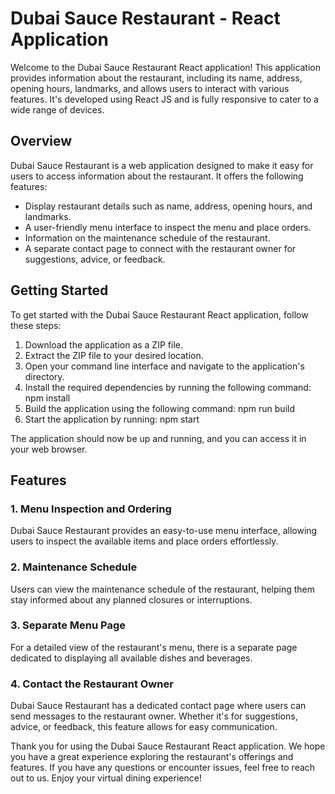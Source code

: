 # Dubai Sauce Restaurant - React Application

Welcome to the Dubai Sauce Restaurant React application! This application provides information about the restaurant, including its name, address, opening hours, landmarks, and allows users to interact with various features. It's developed using React JS and is fully responsive to cater to a wide range of devices.

## Overview

Dubai Sauce Restaurant is a web application designed to make it easy for users to access information about the restaurant. It offers the following features:

- Display restaurant details such as name, address, opening hours, and landmarks.
- A user-friendly menu interface to inspect the menu and place orders.
- Information on the maintenance schedule of the restaurant.
- A separate contact page to connect with the restaurant owner for suggestions, advice, or feedback.

## Getting Started

To get started with the Dubai Sauce Restaurant React application, follow these steps:

1. Download the application as a ZIP file.
2. Extract the ZIP file to your desired location.
3. Open your command line interface and navigate to the application's directory.
4. Install the required dependencies by running the following command: npm install 
5. Build the application using the following command: npm run build
6. Start the application by running: npm start


The application should now be up and running, and you can access it in your web browser.

## Features

### 1. Menu Inspection and Ordering

Dubai Sauce Restaurant provides an easy-to-use menu interface, allowing users to inspect the available items and place orders effortlessly.

### 2. Maintenance Schedule

Users can view the maintenance schedule of the restaurant, helping them stay informed about any planned closures or interruptions.

### 3. Separate Menu Page

For a detailed view of the restaurant's menu, there is a separate page dedicated to displaying all available dishes and beverages.

### 4. Contact the Restaurant Owner

Dubai Sauce Restaurant has a dedicated contact page where users can send messages to the restaurant owner. Whether it's for suggestions, advice, or feedback, this feature allows for easy communication.

Thank you for using the Dubai Sauce Restaurant React application. We hope you have a great experience exploring the restaurant's offerings and features. If you have any questions or encounter issues, feel free to reach out to us. Enjoy your virtual dining experience!

